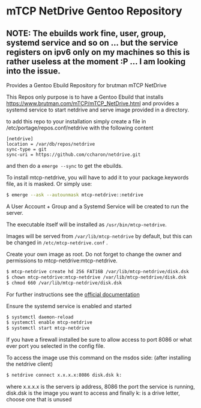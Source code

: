 # mTCP NetDrive Gentoo Repository

## NOTE: The ebuilds work fine, user, group, systemd service and so on ... but the service registers on ipv6 only on my machines so this is rather useless at the moment :P ... I am looking into the issue.

Provides a Gentoo Ebuild Repository for brutman mTCP NetDrive

This Repos only purpose is to have a Gentoo Ebuild that installs https://www.brutman.com/mTCP/mTCP_NetDrive.html and provides a systemd service to start netdrive and serve image provided in a directory. 


to add this repo to your installation simply create a file in /etc/portage/repos.conf/netdrive with the following content

```
[netdrive]
location = /var/db/repos/netdrive
sync-type = git
sync-uri = https://github.com/ccharon/netdrive.git
```
and then do a `emerge --sync` to get the ebuilds.

To install mtcp-netdrive, you will have to add it to your package.keywords file, as it is masked. Or simply use:
```bash
$ emerge --ask --autounmask mtcp-netdrive::netdrive
```
 
A User Account + Group and a Systemd Service will be created to run the server.

The executable itself will be installed as ```/usr/bin/mtcp-netdrive```.

Images will be served from ```/var/lib/mtcp-netdrive``` by default, but this can be changed in ```/etc/mtcp-netdrive.conf``` .

Create your own image as root. Do not forget to change the owner and permissions to mtcp-netdrive:mtcp-netdrive.
```bash
$ mtcp-netdrive create hd 256 FAT16B /var/lib/mtcp-netdrive/disk.dsk
$ chown mtcp-netdrive:mtcp-netdrive /var/lib/mtcp-netdrive/disk.dsk
$ chmod 660 /var/lib/mtcp-netdrive/disk.dsk
```

For further instructions see the [official documentation](http://www.brutman.com/mTCP/Netdrive_documentation)

Ensure the systemd service is enabled and started
```bash
$ systemctl daemon-reload
$ systemctl enable mtcp-netdrive
$ systemctl start mtcp-netdrive
```

If you have a firewall installed be sure to allow access to port 8086 or what ever port you selected in the config file.

To access the image use this command on the msdos side: (after installing the netdrive client)
```bash
$ netdrive connect x.x.x.x:8086 disk.dsk k:
```
where x.x.x.x is the servers ip address, 8086 the port the service is running, disk.dsk is the image you want to access and finally k: is a drive letter, choose one that is unused
